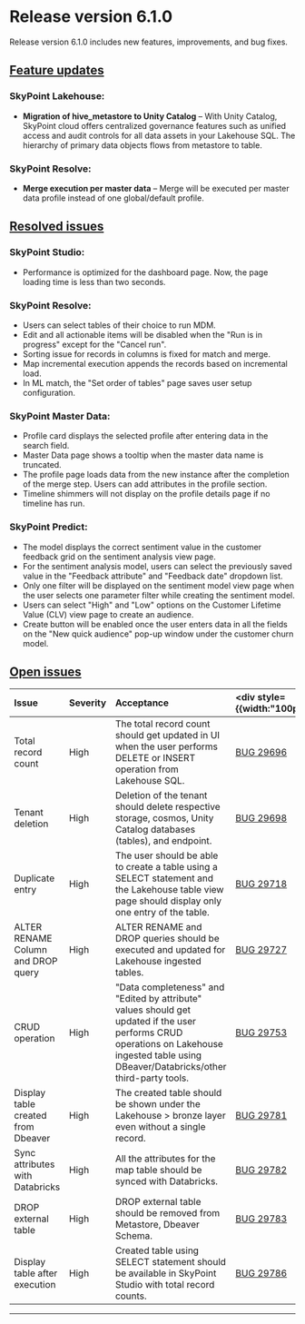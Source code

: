 # Release version 6.1.0

Release version 6.1.0 includes new features, improvements, and bug fixes.

## [Feature updates](#tab/tabid-1)

### SkyPoint Lakehouse:

- **Migration of hive_metastore to Unity Catalog** – With Unity Catalog, SkyPoint cloud offers centralized governance features such as unified access and audit controls for all data assets in your Lakehouse SQL. The hierarchy of primary data objects flows from metastore to table.

### SkyPoint Resolve:

- **Merge execution per master data** – Merge will be executed per master data profile instead of one global/default profile.

## [Resolved issues](#tab/tabid-2)

### SkyPoint Studio:

- Performance is optimized for the dashboard page. Now, the page loading time is less than two seconds.

### SkyPoint Resolve:

- Users can select tables of their choice to run MDM.
- Edit and all actionable items will be disabled when the "Run is in progress" except for the "Cancel run".
- Sorting issue for records in columns is fixed for match and merge.
- Map incremental execution appends the records based on incremental load.
- In ML match, the "Set order of tables" page saves user setup configuration.

### SkyPoint Master Data:

- Profile card displays the selected profile after entering data in the search field.
- Master Data page shows a tooltip when the master data name is truncated.
- The profile page loads data from the new instance after the completion of the merge step. Users can add attributes in the profile section.
- Timeline shimmers will not display on the profile details page if no timeline has run.

### SkyPoint Predict:

- The model displays the correct sentiment value in the customer feedback grid on the sentiment analysis view page.
- For the sentiment analysis model, users can select the previously saved value in the "Feedback attribute" and "Feedback date" dropdown list.
- Only one filter will be displayed on the sentiment model view page when the user selects one parameter filter while creating the sentiment model.
- Users can select "High" and "Low" options on the Customer Lifetime Value (CLV) view page to create an audience.
- Create button will be enabled once the user enters data in all the fields on the "New quick audience" pop-up window under the customer churn model.

## [Open issues](#tab/tabid-3)


|Issue|Severity|Acceptance|<div style={{width:"100px"}}>Reference</div>|
| :- | :- | :- | :- |
|Total record count|High|The total record count should get updated in UI when the user performs DELETE or INSERT operation from Lakehouse SQL.|[BUG 29696](https://dev.azure.com/skypointgroup/skypoint/_workitems/edit/29696)|
|Tenant deletion|High|Deletion of the tenant should delete respective storage, cosmos, Unity Catalog databases (tables), and endpoint.|[BUG 29698](https://dev.azure.com/skypointgroup/skypoint/_workitems/edit/29698)|
|Duplicate entry|High|The user should be able to create a table using a SELECT statement and the Lakehouse table view page should display only one entry of the table.|[BUG 29718](https://dev.azure.com/skypointgroup/skypoint/_workitems/edit/29718)|
|ALTER RENAME Column and DROP query|High|ALTER RENAME and DROP queries should be executed and updated for Lakehouse ingested tables.|[BUG 29727](https://dev.azure.com/skypointgroup/skypoint/_workitems/edit/29718)|
|CRUD operation|High|"Data completeness" and "Edited by attribute" values should get updated if the user performs CRUD operations on Lakehouse ingested table using DBeaver/Databricks/other third-party tools.|[BUG 29753](https://dev.azure.com/skypointgroup/skypoint/_workitems/edit/29753)|
|Display table created from Dbeaver|High|The created table should be shown under the Lakehouse > bronze layer even without a single record.|[BUG 29781](https://dev.azure.com/skypointgroup/skypoint/_workitems/edit/29781)|
|Sync attributes with Databricks|High|All the attributes for the map table should be synced with Databricks.|[BUG 29782](https://dev.azure.com/skypointgroup/skypoint/_workitems/edit/29782)|
|DROP external table|High|DROP external table should be removed from Metastore, Dbeaver Schema.|[BUG 29783](https://dev.azure.com/skypointgroup/skypoint/_workitems/edit/29783)|
|Display table after execution|High|Created table using SELECT statement should be available in SkyPoint Studio with total record counts.|[BUG 29786](https://dev.azure.com/skypointgroup/skypoint/_workitems/edit/29783)|  

---


